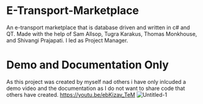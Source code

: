 # E-Transport-Marketplace
An e-transport marketplace that is database driven and written in c# and QT. Made with the help of Sam Allsop, Tugra Karakus, Thomas Monkhouse, and Shivangi Prajapati. I led as Project Manager.

# Demo and Documentation Only
As this project was created by myself nad others i have only inlcuded a demo video and the documentation as I do not want to share code that others have created.
https://youtu.be/ebKizav_TeM
![Untitled-1](https://user-images.githubusercontent.com/79999521/170294369-c3852cfb-ddc0-4244-9dd2-7739d1fd7da0.jpg)
